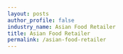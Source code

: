 ```yaml
---
layout: posts 
author_profile: false 
industry_name: Asian Food Retailer
title: Asian Food Retailer
permalink: /asian-food-retailer
---
```

